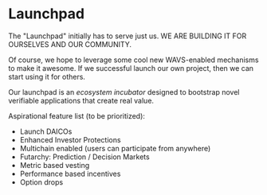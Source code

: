 # Launchpad

The "Launchpad" initially has to serve just us. WE ARE BUILDING IT FOR OURSELVES AND OUR COMMUNITY.

Of course, we hope to leverage some cool new WAVS-enabled mechanisms to make it awesome. If we successful launch our own project, then we can start using it for others.

Our launchpad is an *ecosystem incubator* designed to bootstrap novel verifiable applications that create real value.

Aspirational feature list (to be prioritized):
- Launch DAICOs
- Enhanced Investor Protections
- Multichain enabled (users can participate from anywhere)
- Futarchy: Prediction / Decision Markets
- Metric based vesting
- Performance based incentives
- Option drops
